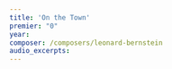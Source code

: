 ```yaml
---
title: 'On the Town'
premier: "0"
year: 
composer: /composers/leonard-bernstein
audio_excerpts: 
---
```

